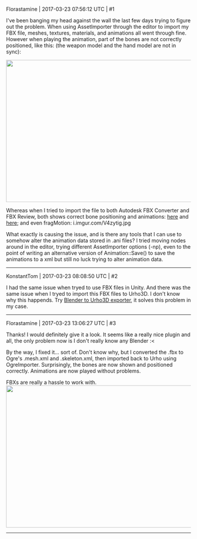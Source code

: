 Florastamine | 2017-03-23 07:56:12 UTC | #1

I've been banging my head against the wall the last few days trying to figure out the problem. When using AssetImporter through the editor to import my FBX file, meshes, textures, materials, and animations all went through fine. However when playing the animation, part of the bones are not correctly positioned, like this: (the weapon model and the hand model are not in sync): 

<img src="//cdck-file-uploads-global.s3.dualstack.us-west-2.amazonaws.com/standard17/uploads/urho3d/original/1X/62a640365d01dd577810afb657d135ec62d09ed3.jpg" width="690" height="387">

Whereas when I tried to import the file to both Autodesk FBX Converter and FBX Review, both shows correct bone positioning and animations: [here](http://i.imgur.com/IjAf9QU.jpg) and [here](http://i.imgur.com/DhIsSd2.jpg); and even fragMotion: i.imgur.com/V4zytig.jpg 

What exactly is causing the issue, and is there any tools that I can use to somehow alter the animation data stored in .ani files? I tried moving nodes around in the editor, trying different AssetImporter options (-np), even to the point of writing an alternative version of Animation::Save() to save the animations to a xml but still no luck trying to alter animation data.

-------------------------

KonstantTom | 2017-03-23 08:08:50 UTC | #2

I had the same issue when tryed to use FBX files in Unity. And there was the same issue when I tryed to import this FBX files to Urho3D. I don't know why this happends. Try [Blender to Urho3D exporter](https://github.com/reattiva/Urho3D-Blender), it solves this problem in my case.

-------------------------

Florastamine | 2017-03-23 13:06:27 UTC | #3

Thanks! I would definitely give it a look. It seems like a really nice plugin and all, the only problem now is I don't really know any Blender :<

By the way, I fixed it... sort of. Don't know why, but I converted the .fbx to Ogre's .mesh.xml and .skeleton.xml, then imported back to Urho using OgreImporter. Surprisingly, the bones are now shown and positioned correctly. Animations are now played without problems. 

FBXs are really a hassle to work with. 
<img src="//cdck-file-uploads-global.s3.dualstack.us-west-2.amazonaws.com/standard17/uploads/urho3d/original/1X/ebbffc35108612f32d27e6fc6b364991f6d0506f.jpg" width="690" height="387">

-------------------------

